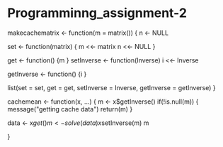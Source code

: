 # Programminng_assignment-2
makecachematrix <- function(m = matrix()) {
  n <- NULL
  
  set <- function(matrix) {
    m <<- matrix
    n <<- NULL
  }
  
  get <- function() {m
    }
  setInverse <- function(Inverse) 
    i <<- Inverse
  
  getInverse <- function() {i
  }
  
  list(set = set, get = get,
       setInverse = Inverse,
       getInverse = getInverse)
}

cachemean <- function(x, ...) {
  m <- x$getInverse()
  if(!is.null(m)) {
    message("getting cache data")
    return(m)
  }
  
  data <- x$get()
  m <- solve(data)%%data
  x$setInverse(m)
  m
  
}
